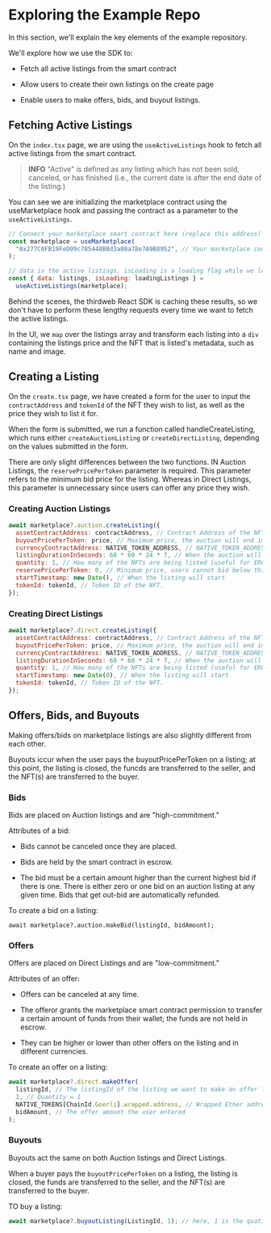 # Exploring the Example Repo

In this section, we'll explain the key elements of the example repository.

We'll explore how we use the SDK to:

- Fetch all active listings from the smart contract

- Allow users to create their own listings on the create page

- Enable users to make offers, bids, and buyout listings.

## Fetching Active Listings

On the `index.tsx` page, we are using the `useActiveListings` hook to fetch all active listings from the smart contract.

> **INFO**
> "Active" is defined as any listing which has not been sold, canceled, or has finished (i.e., the current date is after the end date of the listing.)

You can see we are initializing the marketplace contract using the useMarketplace hook and passing the contract as a parameter to the `useActiveListings`.

```javascript
// Connect your marketplace smart contract here (replace this address)
const marketplace = useMarketplace(
  "0x277C0FB19FeD09c785448B8d3a80a78e7A9B8952", // Your marketplace contract address here
);

// data is the active listings, isLoading is a loading flag while we load the listings.
const { data: listings, isLoading: loadingListings } =
  useActiveListings(marketplace);
```

Behind the scenes, the thirdweb React SDK is caching these results, so we don't have to perform these lengthy requests every time we want to fetch the active listings.

In the UI, we `map` over the listings array and transform each listing into a `div` containing the listings price and the NFT that is listed's metadata, such as name and image.

## Creating a Listing

On the `create.tsx` page, we have created a form for the user to input the `contractAddress` and `tokenId` of the NFT they wish to list, as well as the price they wish to list it for.

When the form is submitted, we run a function called handleCreateListing, which runs either `createAuctionListing` or `createDirectListing`, depending on the values submitted in the form.

There are only slight differences between the two functions. IN Auction Listings, the `reservePricePerToken` parameter is required. This parameter refers to the minimum bid price for the listing. Whereas in Direct Listings, this parameter is unnecessary since users can offer any price they wish.

### Creating Auction Listings

```javascript
await marketplace?.auction.createListing({
  assetContractAddress: contractAddress, // Contract Address of the NFT
  buyoutPricePerToken: price, // Maximum price, the auction will end immediately if a user pays this price.
  currencyContractAddress: NATIVE_TOKEN_ADDRESS, // NATIVE_TOKEN_ADDRESS is the crpyto curency that is native to the network. e.g. ETH.
  listingDurationInSeconds: 60 * 60 * 24 * 7, // When the auction will be closed and no longer accept bids (1 Week)
  quantity: 1, // How many of the NFTs are being listed (useful for ERC 1155 tokens)
  reservePricePerToken: 0, // Minimum price, users cannot bid below this amount
  startTimestamp: new Date(), // When the listing will start
  tokenId: tokenId, // Token ID of the NFT.
});
```

### Creating Direct Listings

```javascript
await marketplace?.direct.createListing({
  assetContractAddress: contractAddress, // Contract Address of the NFT
  buyoutPricePerToken: price, // Maximum price, the auction will end immediately if a user pays this price.
  currencyContractAddress: NATIVE_TOKEN_ADDRESS, // NATIVE_TOKEN_ADDRESS is the crpyto curency that is native to the network. e.g. ETH.
  listingDurationInSeconds: 60 * 60 * 24 * 7, // When the auction will be closed and no longer accept bids (1 Week)
  quantity: 1, // How many of the NFTs are being listed (useful for ERC 1155 tokens)
  startTimestamp: new Date(0), // When the listing will start
  tokenId: tokenId, // Token ID of the NFT.
});
```

## Offers, Bids, and Buyouts

Making offers/bids on marketplace listings are also slightly different from each other.

Buyouts iccur when the user pays the buyoutPricePerToken on a listing; at this point, the listing is closed, the funcds are transferred to the seller, and the NFT(s) are transferred to the buyer.

### Bids

Bids are placed on Auction listings and are "high-commitment."

Attributes of a bid:

- Bids cannot be canceled once they are placed.

- Bids are held by the smart contract in escrow.

- The bid must be a certain amount higher than the current highest bid if there is one. There is either zero or one bid on an auction listing at any given time. Bids that get out-bid are automatically refunded.

To create a bid on a listing:

```javasctipt
await marketplace?.auction.makeBid(listingId, bidAmount);
```

### Offers

Offers are placed on Direct Listings and are "low-commitment."

Attributes of an offer:

- Offers can be canceled at any time.

- The offeror grants the marketplace smart contract permission to transfer a certain amount of funds from their wallet; the funds are not held in escrow.

- They can be higher or lower than other offers on the listing and in different currencies.

To create an offer on a listing:

```javascript
await marketplace?.direct.makeOffer(
  listingId, // The listingId of the listing we want to make an offer for
  1, // Quantity = 1
  NATIVE_TOKENS[ChainId.Goerli].wrapped.address, // Wrapped Ether address on Goerli
  bidAmount, // The offer amount the user entered
);
```

### Buyouts

Buyouts act the same on both Auction listings and Direct Listings.

When a buyer pays the `buyoutPricePerToken` on a listing, the listing is closed, the funds are transferred to the seller, and the NFT(s) are transferred to the buyer.

TO buy a listing:

```javascript
await marketplace?.buyoutListing(ListingId, 1); // here, 1 is the quatity to buy
```
